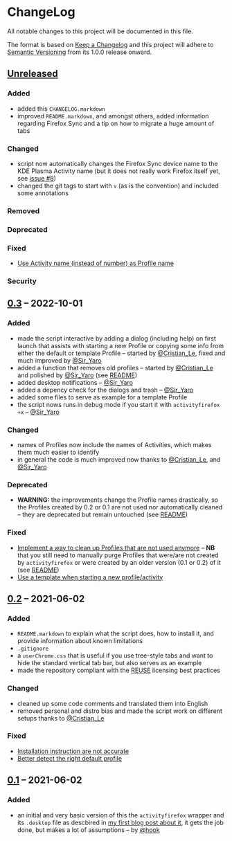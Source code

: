 <!--
SPDX-License-Identifier: CC0-1.0
SPDX-FileCopyrightText: © 2022 Matija Šuklje <matija@suklje.name>
-->

# ChangeLog

All notable changes to this project will be documented in this file.

The format is based on [Keep a Changelog](https://keepachangelog.com/en/1.0.0/) and this project will adhere to [Semantic Versioning](https://semver.org/spec/v2.0.0.html) from its 1.0.0 release onward.


## [Unreleased][]


### Added
- added this `CHANGELOG.markdown`
- improved `README.markdown`, and amongst others, added information regarding Firefox Sync and a tip on how to migrate a huge amount of tabs
### Changed
- script now automatically changes the Firefox Sync device name to the KDE Plasma Activity name (but it does not really work Firefox itself yet, see [issue #8](https://gitlab.com/hook/activity-aware-firefox/-/issues/8))
- changed the git tags to start with `v` (as is the convention) and included some annotations
### Removed
### Deprecated
### Fixed
- [Use Activity name (instead of number) as Profile name](https://gitlab.com/hook/activity-aware-firefox/-/issues/7)
### Security


## [0.3][] – 2022-10-01
### Added
- made the script interactive by adding a dialog (including help) on first launch that assists with starting a new Profile or copying some info from either the default or template Profile – started by [@Cristian_Le][], fixed and much improved by [@Sir_Yaro][]
- added a function that removes old profiles – started by [@Cristian_Le][] and polished by [@Sir_Yaro][] (see [README](<./README.markdown#clean-up-of-unused-profiles>))
- added desktop notifications – [@Sir_Yaro][]
- added a depency check for the dialogs and trash – [@Sir_Yaro][]
- added some files to serve as example for a template Profile
- the script nows runs in debug mode if you start it with `activityfirefox +x` – [@Sir_Yaro][]
### Changed
- names of Profiles now include the names of Activities, which makes them much easier to identify
- in general the code is much improved now thanks to [@Cristian_Le][], and [@Sir_Yaro][]
### Deprecated
- **WARNING:** the improvements change the Profile names drastically, so the Profiles created by 0.2 or 0.1 are not used nor automatically cleaned – they are deprecated but remain untouched (see [README](<./README.markdown#clean-up-of-unused-profiles>))
### Fixed
- [Implement a way to clean up Profiles that are not used anymore](https://gitlab.com/hook/activity-aware-firefox/-/issues/3) – **NB** that you still need to manually purge Profiles that were/are not created by `activityfirefox` or were created by an older version (0.1 or 0.2) of it (see [README](<./README.markdown#clean-up-of-unused-profiles>))
- [Use a template when starting a new profile/activity](https://gitlab.com/hook/activity-aware-firefox/-/issues/6)


## [0.2][] – 2021-06-02
### Added
- `README.markdown` to explain what the script does, how to install it, and provide information about known limitations
- `.gitignore`
- a `userChrome.css` that is useful if you use tree-style tabs and want to hide the standard vertical tab bar, but also serves as an example
- made the repository compliant with the [REUSE](https://reuse.software) licensing best practices
### Changed
- cleaned up some code comments and translated them into English
- removed personal and distro bias and made the script work on different setups thanks to [@Cristian_Le][]
### Fixed
- [Installation instruction are not accurate](https://gitlab.com/hook/activity-aware-firefox/-/issues/2)
- [Better detect the right default profile](https://gitlab.com/hook/activity-aware-firefox/-/issues/4)


## [0.1][] – 2021-06-02
### Added
- an initial and very basic version of this the `activityfirefox` wrapper and its `.desktop` file as descbired in [my first blog post about it](https://matija.suklje.name/introducing-activity-aware-firefox), it gets the job done, but makes a lot of assumptions – by [@hook][]


[Unreleased]: https://gitlab.com/hook/activity-aware-firefox/-/compare/v0.3...HEAD
[0.3]: https://gitlab.com/hook/activity-aware-firefox/-/compare/v0.2...v0.3
[0.2]: https://gitlab.com/hook/activity-aware-firefox/-/compare/v0.1...v0.2
[0.1]: https://gitlab.com/hook/activity-aware-firefox/-/tree/v0.1

[@Sir_Yaro]: https://gitlab.com/Sir_Yaro
[@Cristian_Le]: https://gitlab.com/LecrisUT
[@hook]: https://gitlab.com/hook
